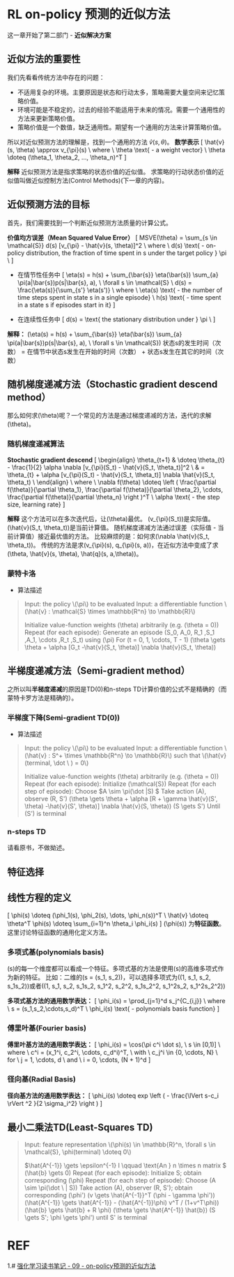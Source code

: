 # RL on-policy 预测的近似方法



这一章开始了第二部门 - **近似解决方案**


## 近似方法的重要性


我们先看看传统方法中存在的问题：

  * 不适用复杂的环境。主要原因是状态和行动太多，策略需要大量空间来记忆策略价值。
  * 环境可能是不稳定的，过去的经验不能适用于未来的情况。需要一个通用性的方法来更新策略价值。
  * 策略价值是一个数值，缺乏通用性。期望有一个通用的方法来计算策略价值。


所以对近似预测方法的理解是，找到一个通用的方法 $\hat{v}(s, \theta)$。
**数学表示**
\[
\hat{v}(s, \theta) \approx v_{\pi}(s) \\
where \\
\theta \text{ - a weight vector} \\
\theta \doteq (\theta_1, \theta_2, ..., \theta_n)^T
\]

**解释**
近似预测方法是指求策略的状态价值的近似值。
求策略的行动状态价值的近似值叫做近似控制方法(Control Methods)(下一章的内容)。


## 近似预测方法的目标


首先，我们需要找到一个判断近似预测方法质量的计算公式。

**价值均方误差（Mean Squared Value Error）**
\[
MSVE(\theta) = \sum_{s \in \mathcal{S}} d(s) [v_{\pi} - \hat{v}(s, \theta)]^2 \\
where \\
d(s) \text{ - on-policy distribution, the fraction of time spent in s under the target policy } \pi \\
\]




  * 在情节性任务中
\[
\eta(s) = h(s) + \sum_{\bar{s}} \eta(\bar{s}) \sum_{a} \pi(a|\bar{s})p(s|\bar{s}, a), \ \forall s \in \mathcal{S} \\
d(s) = \frac{\eta(s)}{\sum_{s'} \eta(s')} \\
where \\
\eta(s) \text{ - the number of time steps spent in state s in a single episode} \\
h(s) \text{ - time spent in a state s if episodes start in it}
\]


  * 在连续性任务中
\[
d(s) = \text{ the stationary distribution under } \pi \\
\]


**解释：**
\(\eta(s) = h(s) + \sum_{\bar{s}} \eta(\bar{s}) \sum_{a} \pi(a|\bar{s})p(s|\bar{s}, a), \ \forall s \in \mathcal{S}\)
状态s的发生时间（次数） = 在情节中状态s发生在开始的时间（次数） + 状态s发生在其它的时间（次数）


## 随机梯度递减方法（Stochastic gradient descend method）


那么如何求\(\theta\)呢？一个常见的方法是通过梯度递减的方法，迭代的求解\(\theta\)。


### 随机梯度递减算法


**Stochastic gradient descend**
\[
\begin{align}
\theta_{t+1}
& \doteq \theta_{t} - \frac{1}{2} \alpha \nabla [v_{\pi}(S_t) - \hat{v}(S_t, \theta_t)]^2 \\
& = \theta_{t} + \alpha [v_{\pi}(S_t) - \hat{v}(S_t, \theta_t)] \nabla \hat{v}(S_t, \theta_t) \\
\end{align} \\
where \\
\nabla f(\theta) \doteq \left ( \frac{\partial f(\theta)}{\partial \theta_1}, \frac{\partial f(\theta)}{\partial \theta_2}, \cdots, \frac{\partial f(\theta)}{\partial \theta_n} \right )^T \\
\alpha \text{ - the step size, learning rate}
\]

**解释**
这个方法可以在多次迭代后，让\(\theta\)最优。
\(v_{\pi}(S_t)\)是实际值。
\(\hat{v}(S_t, \theta_t)\)是当前计算值。
随机梯度递减方法通过误差（实际值 - 当前计算值）接近最优值的方法。
比较麻烦的是：如何求\(\nabla \hat{v}(S_t, \theta_t)\)。
传统的方法是求\(v_{\pi}(s), q_{\pi}(s, a)\)，在近似方法中变成了求\(\theta, \hat{v}(s, \theta), \hat{q}(s, a,\theta)\)。


### 蒙特卡洛






  * 算法描述


<blockquote>Input: the policy \(\pi\) to be evaluated
Input: a differentiable function \(\hat{v} : \mathcal{S} \times \mathbb{R^n} \to \mathbb{R}\)

Initialize value-function weights \(\theta\) arbitrarily (e.g. \(\theta = 0\))
Repeat (for each episode):
Generate an episode \(S_0, A_0, R_1 ,S_1 ,A_1, \cdots ,R_t ,S_t\) using \(\pi\)
For \(t = 0, 1, \cdots, T - 1\)
\(\theta \gets \theta + \alpha [G_t -\hat{v}(S_t, \theta)] \nabla \hat{v}(S_t, \theta)\)</blockquote>







## 半梯度递减方法（Semi-gradient method）


之所以叫**半梯度递减**的原因是TD(0)和n-steps TD计算价值的公式不是精确的（而蒙特卡罗方法是精确的）。


### 半梯度下降(Semi-gradient TD(0))






  * 算法描述


<blockquote>Input: the policy \(\pi\) to be evaluated
Input: a differentiable function \(\hat{v} : S^+ \times \mathbb{R^n} \to \mathbb{R}\) such that \(\hat{v}(terminal, \dot \ ) = 0\)

Initialize value-function weights \(\theta\) arbitrarily (e.g. \(\theta = 0\))
Repeat (for each episode):
Initialize \(\mathcal{S}\)
Repeat (for each step of episode):
Choose $A \sim \pi(\dot |S) $
Take action \(A\), observe \(R, S'\)
\(\theta \gets \theta + \alpha [R + \gamma \hat{v}(S', \theta) -\hat{v}(S', \theta)] \nabla \hat{v}(S, \theta)\)
\(S \gets S'\)
Until \(S'\) is terminal</blockquote>







### n-steps TD


请看原书，不做拗述。


## 特征选择




## 线性方程的定义


\[
\phi(s) \doteq (\phi_1(s), \phi_2(s), \dots, \phi_n(s))^T \\
\hat{v} \doteq \theta^T \phi(s) \doteq \sum_{i=1}^n \theta_i \phi_i(s)
\]
\(\phi(s)\) 为**特征函数**。
这里讨论特征函数的通用化定义方法。


### 多项式基(polynomials basis)


\(s\)的每一个维度都可以看成一个特征。多项式基的方法是使用\(s\)的高维多项式作为新的特征。
比如：二维的\(s = (s_1, s_2)\)，可以选择多项式为\((1, s_1, s_2, s_1s_2)\)或者\((1, s_1, s_2, s_1s_2, s_1^2, s_2^2, s_1s_2^2, s_1^2s_2, s_1^2s_2^2)\)

**多项式基方法的通用数学表达：**
\[
\phi_i(s) = \prod_{j=1}^d s_j^{C_{i,j}} \\
where \\
s = (s_1,s_2,\cdots,s_d)^T \\
\phi_i(s) \text{ - polynomials basis function}
\]


### 傅里叶基(Fourier basis)


**傅里叶基方法的通用数学表达：**
\[
\phi_i(s) = \cos(\pi c^i \dot s), \ s \in [0,1)] \\
where \\
c^i = (x_1^i, c_2^i, \cdots, c_d^i)^T, \ with \ c_j^i \in \{0, \cdots, N\} \ for \ j = 1, \cdots, d \ and \ i = 0, \cdots, (N + 1)^d
\]


### 径向基(Radial Basis)


**径向基方法的通用数学表达：**
\[
\phi_i(s) \doteq exp \left ( - \frac{\lVert s-c_i \rVert ^2 }{2 \sigma_i^2} \right )
\]


## 最小二乘法TD(Least-Squares TD)




<blockquote>Input: feature representation \(\phi(s) \in \mathbb{R}^n, \forall s \in \mathcal{S}, \phi(terminal) \doteq 0\)

$\hat{A^{-1}} \gets \epsilon^{-1} I \qquad \text{An } n \times n matrix $
\(\hat{b} \gets 0\)
Repeat (for each episode):
Initialize S; obtain corresponding \(\phi\)
Repeat (for each step of episode):
Choose \(A \sim \pi(\dot \ | S)\)
Take action \(A\), observer \(R, S'\); obtain corresponding \(\phi'\)
\(v \gets \hat{A^{-1}}^T (\phi - \gamma \phi')\)
\(\hat{A^{-1}} \gets \hat{A^{-1}} - (\hat{A^{-1}}\phi) v^T / (1+v^T\phi)\)
\(\hat{b} \gets \hat{b} + R \phi\)
\(\theta \gets \hat{A^{-1}} \hat{b}\)
\(S \gets S'; \phi \gets \phi'\)
until S' is terminal</blockquote>


















# REF

1.# [强化学习读书笔记 - 09 - on-policy预测的近似方法](http://www.cnblogs.com/steven-yang/p/6535418.html)
